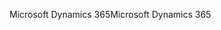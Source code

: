 <span data-ttu-id="609b2-101">Microsoft Dynamics 365</span><span class="sxs-lookup"><span data-stu-id="609b2-101">Microsoft Dynamics 365</span></span>